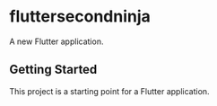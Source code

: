 # fluttersecondninja

A new Flutter application.

## Getting Started

This project is a starting point for a Flutter application.

